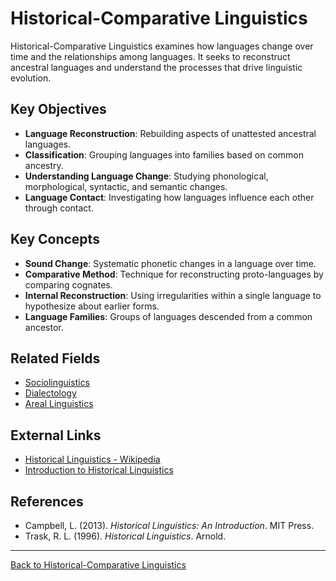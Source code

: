 # Historical-Comparative Linguistics

Historical-Comparative Linguistics examines how languages change over time and the relationships among languages. It seeks to reconstruct ancestral languages and understand the processes that drive linguistic evolution.

## Key Objectives

- **Language Reconstruction**: Rebuilding aspects of unattested ancestral languages.
- **Classification**: Grouping languages into families based on common ancestry.
- **Understanding Language Change**: Studying phonological, morphological, syntactic, and semantic changes.
- **Language Contact**: Investigating how languages influence each other through contact.

## Key Concepts

- **Sound Change**: Systematic phonetic changes in a language over time.
- **Comparative Method**: Technique for reconstructing proto-languages by comparing cognates.
- **Internal Reconstruction**: Using irregularities within a single language to hypothesize about earlier forms.
- **Language Families**: Groups of languages descended from a common ancestor.

## Related Fields

- [Sociolinguistics](../Sociolinguistics/README.md)
- [Dialectology](Dialectology.md)
- [Areal Linguistics](Advanced/Areal-Linguistics.md)

## External Links

- [Historical Linguistics - Wikipedia](https://en.wikipedia.org/wiki/Historical_linguistics)
- [Introduction to Historical Linguistics](https://www.linguisticsociety.org/resource/historical-linguistics)

## References

- Campbell, L. (2013). *Historical Linguistics: An Introduction*. MIT Press.
- Trask, R. L. (1996). *Historical Linguistics*. Arnold.

---

[Back to Historical-Comparative Linguistics](README.md)
